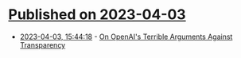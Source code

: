 # [Published on 2023-04-03](index.md)

* [2023-04-03, 15:44:18](https://lobste.rs/s/dhksea/on_openai_s_terrible_arguments_against) - [On OpenAI's Terrible Arguments Against Transparency](https://www.cyberdemon.org/2023/04/03/openai-transparency.html)
